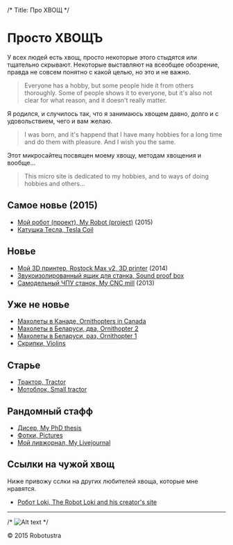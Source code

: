/*
Title: Про ХВОЩ
*/

Просто ХВОЩЪ
============

У всех людей есть хвощ, просто некоторые этого стыдятся или тщательно скрывают. 
Некоторые выставляют на всеобщее обозрение, правда не совсем понятно с какой целью, 
но это и не важно.

> Everyone has a hobby, but some people hide it from others thoroughly.
Some of people shows it to everyone, but it's also not clear for what reason, and it doesn't really matter.	

Я родился, и случилось так, что я занимаюсь хвощем давно, долго и с удовольствием, 
чего и вам желаю.

>I was born, and it's happend that I have many hobbies for a long time and do them with pleasure.
And I wish you the same.

Этот микросайтец посвящен моему хвощу, методам хвощения и вообще...

>This micro site is dedicated to my hobbies, and to ways of doing hobbies and others...


Самое новье (2015)
------------------

+ [Мой робот (проект), My Robot (project)](my-robot) (2015)
+ [Катушка Тесла, Tesla Coil](tesla-coil)

Новье
-----

+ [Мой 3D принтер, Rostock Max v2, 3D printer](3d-printer) (2014)
+ [Звукоизолированный ящик для станка, Sound proof box](sound-box)
+ [Самодельный ЧПУ станок, My CNC mill](my-cnc-mill) (2013)

Уже не новье
------------

+ [Махолеты в Канаде, Ornithopters in Canada](maholet3)
+ [Махолеты в Беларуси, два, Ornithopter 2](maholet2)
+ [Махолеты в Беларуси, раз, Ornithopter 1](maholet1)
+ [Скрипки, Violins](violins)

Старье
------

+ [Трактор, Tractor](traktor)
+ [Мотоблок, Small tractor](motoblok)


Рандомный стафф
---------------

+ [Дисер, My PhD thesis](http://mitm.mooo.com/~onick/diser/DISER.pdf)
+ [Фотки, Pictures](gallery)
+ [Мой ливжорнал, My Livejournal](http://maholet.livejournal.com)

Ссылки на чужой хвощ
--------------------

Ниже привожу сслки на других любителей хвоща, которые мне нравятся.

+ [Робот Loki, The Robot Loki and his creator's site](http://www.dshinsel.com/loki/)

- - -

/*
![Alt text](../p1.jpg "Test image")
*/

<div class="footer">
        &copy; 2015 Robotustra
</div>
